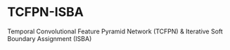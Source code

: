 # TCFPN-ISBA
Temporal Convolutional Feature Pyramid Network (TCFPN) &amp; Iterative Soft Boundary Assignment (ISBA)
